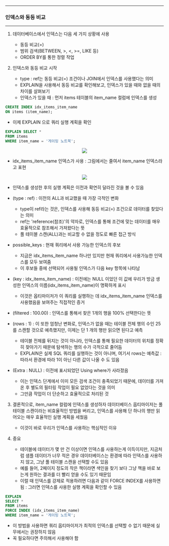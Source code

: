 -----
### 인덱스와 동등 비교
-----
1. 데이터베이스에서 인덱스는 다음 세 가지 상황에 사용
   - 동등 비교(=)
   - 범위 검색(BETWEEN, >, <, >=, LIKE 등)
   - ORDER BY를 통한 정렬 작업

2. 인덱스와 동등 비교 시작
   - type : ref는 동등 비교(=) 조건이나 JOIN에서 인덱스를 사용했다는 의미
   - EXPLAIN을 사용해서 동등 비교를 확인해보고, 인덱스가 있을 때와 없을 때의 차이를 살펴보기
   - 인덱스가 있을 때 : 먼저 items 테이블의 item_name 컬럼에 인덱스를 생성
```sql
CREATE INDEX idx_items_item_name
ON items (item_name);
```  
   - 이제 EXPLAIN 으로 쿼리 실행 계획을 확인
```sql
EXPLAIN SELECT *
FROM items
WHERE item_name = '게이밍 노트북';
```
<div align="center">
<img src="https://github.com/user-attachments/assets/c7f2d6c9-5f60-457e-b204-beb86c6d3848">
</div>

  - idx_items_item_name 인덱스가 사용 : 그림에서는 줄여서 item_name 인덱스라고 표현
<div align="center">
<img src="https://github.com/user-attachments/assets/0e8386c3-578d-43bc-bb3e-c2b1ff9c2ad4">
</div>

   - 인덱스를 생성한 후의 실행 계획은 이전과 확연히 달라진 것을 볼 수 있음
   - (type : ref) : 이전의 ALL과 비교했을 때 가장 극적인 변화
     + type이 ref라는 것은, 인덱스를 사용해 동등 비교(=) 조건으로 데이터를 찾았다는 의미
     + ref는 'reference(참조)'의 약자로, 인덱스를 통해 조건에 맞는 데이터를 매우 효율적으로 참조해서 가져왔다는 뜻
     + 풀 테이블 스캔(ALL)과는 비교할 수 없을 정도로 빠른 접근 방식

   - possible_keys : 현재 쿼리에서 사용 가능한 인덱스의 후보
     + 지금은 idx_items_item_name 하나만 있지만 현재 쿼리에서 사용가능한 인덱스를 모두 보여줌
     + 이 후보들 중에 선택되어 사용될 인덱스가 다음 key 항목에 나타남

   - (key : idx_items_item_name) : 이전에는 NULL 이었던 이 값에 우리가 방금 생성한 인덱스의 이름(idx_items_item_name)이 명확하게 표시
     + 이것은 옵티마이저가 이 쿼리를 실행하는 데 idx_items_item_name 인덱스를 사용했음을 보여주는 직접적인 증거
  
   - (filtered : 100.00) : 인덱스를 통해서 찾은 1개의 행을 100% 선택한다는 뜻
   - (rows : 1) : 이 또한 엄청난 변화로, 인덱스가 없을 때는 테이블 전체 행의 수인 25를 스캔할 것으로 예측했지만, 이제는 단 1 개의 행만 읽으면 된다고 예측
     + 테이블 전체를 뒤지는 것이 아니라, 인덱스를 통해 필요한 데이터의 위치를 정확히 찾아가기 때문에 탐색하는 행의 수가 극적으로 줄어듬
     + EXPLAIN은 실제 SQL 쿼리를 실행하는 것이 아니며, 여기서 rows는 예측값 : 따라서 환경에 따라 1이 아닌 다른 값이 나올 수 도 있음

   - (Extra : NULL) : 이전에 표시되었던 Using where가 사라졌음
     + 이는 인덱스 단계에서 이미 모든 검색 조건이 충족되었기 때문에, 데이터를 가져온 후 별도의 필터링 작업이 필요 없었다는 것을 의미
     + 그만큼 작업이 더 단순하고 효율적으로 처리된 것

3. 결론적으로, item_name 컬럼에 인덱스를 생성하자 데이터베이스 옵티마이저는 풀 테이블 스캔이라는 비효율적인 방법을 버리고, 인덱스를 사용해 단 하나의 행만 읽어오는 매우 효율적인 실행 계획을 세웠음
   - 이것이 바로 우리가 인덱스를 사용하는 핵심적인 이유

4. 중요
   - 테이블에 데이터가 몇 만 건 이상이면 인덱스를 사용하는게 이득이지만, 지금처럼 샘플 데이터가 너무 적은 경우 데이터베이스는 환경에 따라 인덱스를 사용하지 않고, 그냥 풀 테이블 스캔을 선택할 수도 있음
   - 예를 들어, 2페이지 정도의 작은 책이라면 색인을 찾기 보다 그냥 책을 바로 보는게 원하는 결과를 더 빨리 얻을 수도 있기 때문임
   - 이럴 때 인덱스를 강제로 적용하려면 다음과 같이 FORCE INDEX를 사용하면 됨 : 그러면 인덱스를 사용한 실행 계획을 확인할 수 있음
```sql
EXPLAIN
SELECT *
FROM items
FORCE INDEX (idx_items_item_name)
WHERE item_name = '게이밍 노트북';
```
   - 이 방법을 사용하면 쿼리 옵티마이저가 최적의 인덱스를 선택할 수 없기 때문에 실무에서는 권장하지 않음
   - 꼭 필요하다면 주의해서 사용해야 함
